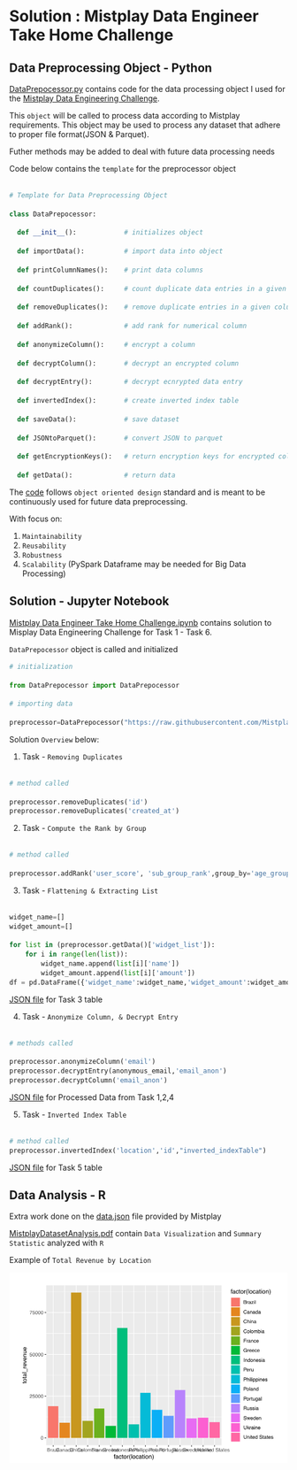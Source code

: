 # Solution : Mistplay Data Engineer Take Home Challenge 


## Data Preprocessing Object - Python 
[DataPrepocessor.py](https://github.com/AymenRumi/DataEngineerTakeHomeChallenge/blob/master/Solution/DataPrepocessor.py) contains code for the data processing object I used for the [Mistplay Data Engineering Challenge](https://github.com/Mistplay/DataEngineerTakeHomeChallenge).

This `object` will be called to process data according to Mistplay requirements.
This object may be used to process any dataset that adhere to proper file format(JSON & Parquet).

Futher methods may be added to deal with future data processing needs

Code below contains the `template` for the preprocessor object

```python

# Template for Data Preprocessing Object

class DataPrepocessor:
        
  def __init__():            # initializes object 
                                
  def importData():          # import data into object
  
  def printColumnNames():    # print data columns         
  
  def countDuplicates():     # count duplicate data entries in a given column      
  
  def removeDuplicates():    # remove duplicate entries in a given column
      
  def addRank():             # add rank for numerical column
  
  def anonymizeColumn():     # encrypt a column
  
  def decryptColumn():       # decrypt an encrypted column 
  
  def decryptEntry():        # decrypt ecnrypted data entry
  
  def invertedIndex():       # create inverted index table
  
  def saveData():            # save dataset
  
  def JSONtoParquet():       # convert JSON to parquet
  
  def getEncryptionKeys():   # return encryption keys for encrypted columns
  
  def getData():             # return data

```

The [code](https://github.com/AymenRumi/DataEngineerTakeHomeChallenge/blob/master/Solution/DataPrepocessor.py) follows `object oriented design` standard and is meant to be continuously used for future data preprocessing.

With focus on:
1. `Maintainability`
2. `Reusability`
3. `Robustness`
4. `Scalability` (PySpark Dataframe may be needed for Big Data Processing)
               
## Solution - Jupyter Notebook 

[Mistplay Data Engineer Take Home Challenge.ipynb](https://github.com/AymenRumi/DataEngineerTakeHomeChallenge/blob/master/Solution/Mistplay%20Data%20Engineer%20Take%20Home%20Challenge.ipynb) contains solution to Misplay Data Engineering Challenge for Task 1 - Task 6.

`DataPrepocessor` object is called and initialized 

```python
# initialization

from DataPrepocessor import DataPrepocessor

# importing data

preprocessor=DataPrepocessor("https://raw.githubusercontent.com/Mistplay/DataEngineerTakeHomeChallenge/master/data.json")
```

Solution `Overview` below:


1.  Task - `Removing Duplicates`
```python

# method called

preprocessor.removeDuplicates('id')
preprocessor.removeDuplicates('created_at')
```


2. Task - `Compute the Rank by Group`
```python

# method called

preprocessor.addRank('user_score', 'sub_group_rank',group_by='age_group')
```


3. Task - `Flattening & Extracting List`
```python

widget_name=[]
widget_amount=[]

for list in (preprocessor.getData()['widget_list']):
    for i in range(len(list)):
        widget_name.append(list[i]['name'])
        widget_amount.append(list[i]['amount'])
df = pd.DataFrame({'widget_name':widget_name,'widget_amount':widget_amount})
```

[JSON file](https://github.com/AymenRumi/DataEngineerTakeHomeChallenge/blob/master/Solution/flattened_widget.json) for Task 3 table

4. Task - `Anonymize Column, & Decrypt Entry`
```python

# methods called

preprocessor.anonymizeColumn('email')
preprocessor.decryptEntry(anonymous_email,'email_anon')
preprocessor.decryptColumn('email_anon')
```
[JSON file](https://github.com/AymenRumi/DataEngineerTakeHomeChallenge/blob/master/Solution/preprocessed_Data.json) for Processed Data from Task 1,2,4

5. Task - `Inverted Index Table`
```python

# method called
preprocessor.invertedIndex('location','id',"inverted_indexTable")
```

[JSON file](https://github.com/AymenRumi/DataEngineerTakeHomeChallenge/blob/master/Solution/inverted_indexTable.json) for Task 5 table

## Data Analysis - R

Extra work done on the [data.json](https://github.com/Mistplay/DataEngineerTakeHomeChallenge/blob/master/data.json) file provided by Mistplay

[MistplayDatasetAnalysis.pdf](https://github.com/AymenRumi/DataEngineerTakeHomeChallenge/blob/master/Solution/MistplayDatasetAnalysis.pdf) contain `Data Visualization` and `Summary Statistic` analyzed with `R`

Example of `Total Revenue by Location`

<img src="img.png" alt="GUI" width="700"/>




